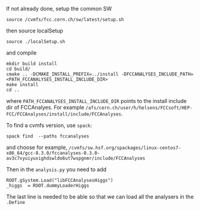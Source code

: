 If not already done, setup the common SW
```
source /cvmfs/fcc.cern.ch/sw/latest/setup.sh
```

then source localSetup

```
source ./localSetup.sh
```

and compile


```
mkdir build install
cd build/
cmake .. -DCMAKE_INSTALL_PREFIX=../install -DFCCANALYSES_INCLUDE_PATH=<PATH_FCCANALYSES_INSTALL_INCLUDE_DIR>
make install
cd ..
```

where ```PATH_FCCANALYSES_INSTALL_INCLUDE_DIR``` points to the install include dir of FCCAnalyes. For example ```/afs/cern.ch/user/h/helsens/FCCsoft/HEP-FCC/FCCAnalyses/install/include/FCCAnalyses```.

To find a cvmfs version, use ```spack```:
```
spack find  --paths fccanalyses
```

and choose for example, ```/cvmfs/sw.hsf.org/spackages/linux-centos7-x86_64/gcc-8.3.0/fccanalyses-0.3.0-av3c7xyuiyuxighdswldo6ut7wspgnmr/include/FCCAnalyses```


Then in the ```analysis.py``` you need to add 

```
ROOT.gSystem.Load("libFCCAnalysesHiggs")
_higgs  = ROOT.dummyLoaderHiggs
```

The last line is needed to be able so that we can load all the analysers in the ```.Define```
